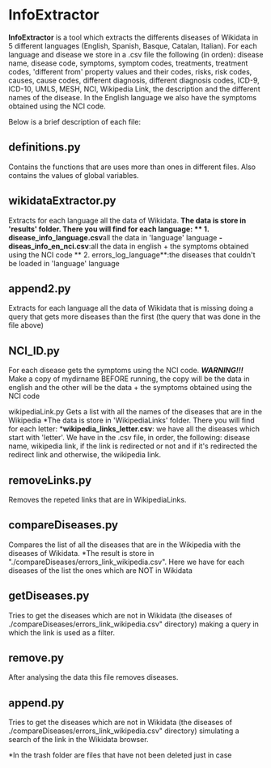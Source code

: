 InfoExtractor
=======

**InfoExtractor** is a tool which extracts the differents diseases of Wikidata in 5 different languages (English, Spanish, Basque, Catalan, Italian).
For each language and disease we store in a .csv file the following (in orden): disease name, disease code, symptoms, symptom codes, treatments, treatment codes, 'different from' property values and their codes, risks, risk codes, causes, cause codes, different diagnosis, different diagnosis codes, ICD-9, ICD-10, UMLS, MESH, NCI, Wikipedia Link, the description and the different names of the disease.
In the English language we also have the symptoms obtained using the NCI code.

Below is a brief description of each file:

definitions.py
-----------
Contains the functions that are uses more than ones in different files. Also contains the values of global variables.


wikidataExtractor.py 
-----------
Extracts for each language all the data of Wikidata.
	**The data is store in 'results' folder. There you will find for each language:
		** 1. disease_info_language.csv**all the data in 'language' language
			**-diseas_info_en_nci.csv**:all the data in english + the symptoms obtained using the NCI code
		** 2. errors_log_language**:the diseases that couldn't be loaded in 'language' language


append2.py 
-----------
Extracts for each language all the data of Wikidata that is missing doing a query that gets more diseases than the first (the query that was done in the file above) 


NCI_ID.py
-----------
For each disease gets the symptoms using the NCI code.
_**WARNING!!!**_ Make a copy of mydirname BEFORE running, the copy will be the data in english and the other will be the data + the symptoms obtained using the NCI code


wikipediaLink.py
Gets a list with all the names of the diseases that are in the Wikipedia
  *The data is store in 'WikipediaLinks' folder. There you will find for each letter:
		***wikipedia_links_letter.csv**: we have all the diseases which start with 'letter'. We have in the .csv file, in order, the following: disease name, wikipedia link, if the link is redirected or not and if it's redirected the redirect link and otherwise, the wikipedia link.
		
		
removeLinks.py
-----------
Removes the repeted links that are in WikipediaLinks.
	
		
compareDiseases.py
-----------
Compares the list of all the diseases that are in the Wikipedia with the diseases of Wikidata.
  *The result is store in "./compareDiseases/errors_link_wikipedia.csv". Here we have for each diseases of the list the ones which are NOT in Wikidata
	

getDiseases.py 
-----------
Tries to get the diseases which are not in Wikidata (the diseases of ./compareDiseases/errors_link_wikipedia.csv" directory) making a query in which the link is used as a filter.


remove.py 
-----------
After analysing the data this file removes diseases.


append.py
-----------
Tries to get the diseases which are not in Wikidata (the diseases of ./compareDiseases/errors_link_wikipedia.csv" directory) simulating a search of the link in the Wikidata browser.


*In the trash folder are files that have not been deleted just in case
